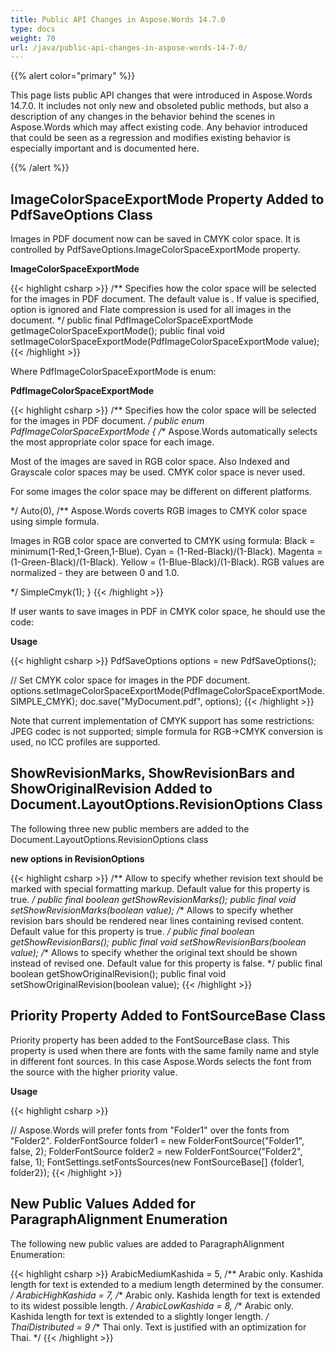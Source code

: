 ```yaml
---
title: Public API Changes in Aspose.Words 14.7.0
type: docs
weight: 70
url: /java/public-api-changes-in-aspose-words-14-7-0/
---
```


{{% alert color="primary" %}} 

This page lists public API changes that were introduced in Aspose.Words 14.7.0. It includes not only new and obsoleted public methods, but also a description of any changes in the behavior behind the scenes in Aspose.Words which may affect existing code. Any behavior introduced that could be seen as a regression and modifies existing behavior is especially important and is documented here.

{{% /alert %}} 

## **ImageColorSpaceExportMode Property Added to PdfSaveOptions Class**

Images in PDF document now can be saved in CMYK color space. It is controlled by PdfSaveOptions.ImageColorSpaceExportMode property.

**ImageColorSpaceExportMode**

{{< highlight csharp >}}
/** 
 Specifies how the color space will be selected for the images in PDF document.
 The default value is <see cref="PdfImageColorSpaceExportMode.Auto"/>.
 If <see cref="PdfImageColorSpaceExportMode.SimpleCmyk"/> value is specified,
 <see cref="ImageCompression"/> option is ignored and
 Flate compression is used for all images in the document.
*/
public final PdfImageColorSpaceExportMode getImageColorSpaceExportMode();
public final void setImageColorSpaceExportMode(PdfImageColorSpaceExportMode value);
{{< /highlight >}}

Where PdfImageColorSpaceExportMode is enum:

**PdfImageColorSpaceExportMode**

{{< highlight csharp >}}
/** 
 Specifies how the color space will be selected for the images in PDF document.
*/
public enum PdfImageColorSpaceExportMode
{
/** 
 Aspose.Words automatically selects the most appropriate color space for each image.
 <p>Most of the images are saved in RGB color space. Also Indexed and Grayscale color spaces may be used. CMYK color space is never used.</p>
 <p>For some images the color space may be different on different platforms.</p>
*/
Auto(0),
/** 
 Aspose.Words coverts RGB images to CMYK color space using simple formula.
 <p>
 Images in RGB color space are converted to CMYK using formula:
 Black   = minimum(1-Red,1-Green,1-Blue).
 Cyan    = (1-Red-Black)/(1-Black).
 Magenta = (1-Green-Black)/(1-Black).
 Yellow  = (1-Blue-Black)/(1-Black).
 RGB values are normalized - they are between 0 and 1.0.
 </p>
*/
SimpleCmyk(1);
}
{{< /highlight >}}

If user wants to save images in PDF in CMYK color space, he should use the code:

**Usage**

{{< highlight csharp >}}
PdfSaveOptions options = new PdfSaveOptions();

// Set CMYK color space for images in the PDF document.
options.setImageColorSpaceExportMode(PdfImageColorSpaceExportMode.SIMPLE_CMYK);
doc.save("MyDocument.pdf", options);
{{< /highlight >}}

Note that current implementation of CMYK support has some restrictions: JPEG codec is not supported; simple formula for RGB->CMYK conversion is used, no ICC profiles are supported.

## **ShowRevisionMarks, ShowRevisionBars and ShowOriginalRevision Added to Document.LayoutOptions.RevisionOptions Class**

The following three new public members are added to the Document.LayoutOptions.RevisionOptions class

**new options in RevisionOptions**

{{< highlight csharp >}}
/** 
 Allow to specify whether revision text should be marked with special formatting markup.
 Default value for this property is <c>true</c>.
*/
public final boolean getShowRevisionMarks();
public final void setShowRevisionMarks(boolean value);
/** 
 Allows to specify whether revision bars should be rendered near lines containing revised content.
 Default value for this property is <c>true</c>.
*/
public final boolean getShowRevisionBars();
public final void setShowRevisionBars(boolean value);
/** 
 Allows to specify whether the original text should be shown instead of revised one.
 Default value for this property is <c>false</c>.
*/
public final boolean getShowOriginalRevision();
public final void setShowOriginalRevision(boolean value);
{{< /highlight >}}

## **Priority Property Added to FontSourceBase Class**

Priority property has been added to the FontSourceBase class. This property is used when there are fonts with the same family name and style in different font sources. In this case Aspose.Words selects the font from the source with the higher priority value.

**Usage**

{{< highlight csharp >}}

// Aspose.Words will prefer fonts from "Folder1" over the fonts from "Folder2".
FolderFontSource folder1 = new FolderFontSource("Folder1", false, 2);
FolderFontSource folder2 = new FolderFontSource("Folder2", false, 1);
FontSettings.setFontsSources(new FontSourceBase[] {folder1, folder2});
{{< /highlight >}}

## **New Public Values Added for ParagraphAlignment Enumeration**

The following new public values are added to ParagraphAlignment Enumeration:

{{< highlight csharp >}}
ArabicMediumKashida = 5, 
/** 
 Arabic only. Kashida length for text is extended to a medium length determined by the consumer.
*/
ArabicHighKashida = 7,
/** 
 Arabic only. Kashida length for text is extended to its widest possible length.
*/
 ArabicLowKashida = 8,
/** 
 Arabic only. Kashida length for text is extended to a slightly longer length.
*/
ThaiDistributed = 9
/** 
 Thai only. Text is justified with an optimization for Thai.
*/
{{< /highlight >}}
